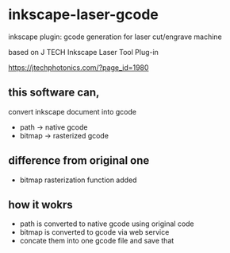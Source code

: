# inkscape-laser-gcode
inkscape plugin: gcode generation for laser cut/engrave machine


based on J TECH Inkscape Laser Tool Plug-in

https://jtechphotonics.com/?page_id=1980

## this software can,
convert inkscape document into gcode
 * path -> native gcode
 * bitmap -> rasterized gcode

## difference from original one
 * bitmap rasterization function added
 
## how it wokrs
 * path is converted to native gcode using original code
 * bitmap is converted to gcode via web service
 * concate them into one gcode file and save that
